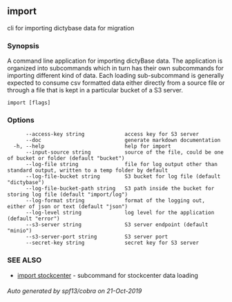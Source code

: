 ## import

cli for importing dictybase data for migration

### Synopsis

A command line application for importing dictyBase data.
The application is organized into subcommands which in turn has their
own subcommands for importing different kind of data. Each loading sub-subcommand
is generally expected to consume csv formatted data either directly from a source file
or through a file that is kept in a particular bucket of a S3 server.

```
import [flags]
```

### Options

```
      --access-key string             access key for S3 server
      --doc                           generate markdown documentation
  -h, --help                          help for import
      --input-source string           source of the file, could be one of bucket or folder (default "bucket")
      --log-file string               file for log output other than standard output, written to a temp folder by default
      --log-file-bucket string        S3 bucket for log file (default "dictybase")
      --log-file-bucket-path string   S3 path inside the bucket for storing log file (default "import/log")
      --log-format string             format of the logging out, either of json or text (default "json")
      --log-level string              log level for the application (default "error")
      --s3-server string              S3 server endpoint (default "minio")
      --s3-server-port string         S3 server port
      --secret-key string             secret key for S3 server
```

### SEE ALSO

* [import stockcenter](import_stockcenter.md)	 - subcommand for stockcenter data loading

###### Auto generated by spf13/cobra on 21-Oct-2019
